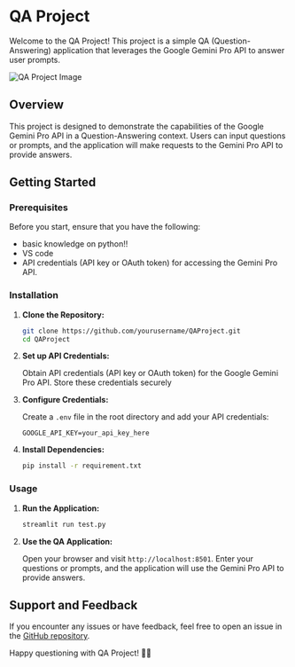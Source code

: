 # QA Project

Welcome to the QA Project! This project is a simple QA (Question-Answering) application that leverages the Google Gemini Pro API to answer user prompts.

![QA Project Image]()

## Overview

This project is designed to demonstrate the capabilities of the Google Gemini Pro API in a Question-Answering context. Users can input questions or prompts, and the application will make requests to the Gemini Pro API to provide answers.

## Getting Started

### Prerequisites

Before you start, ensure that you have the following:
- basic knowledge on python!!
- VS code
- API credentials (API key or OAuth token) for accessing the Gemini Pro API.

### Installation

1. **Clone the Repository:**

    ```bash
    git clone https://github.com/yourusername/QAProject.git
    cd QAProject
    ```

2. **Set up API Credentials:**

    Obtain API credentials (API key or OAuth token) for the Google Gemini Pro API. Store these credentials securely 

3. **Configure Credentials:**

    Create a `.env` file in the root directory and add your API credentials:

    ```env
    GOOGLE_API_KEY=your_api_key_here
    ```

4. **Install Dependencies:**

    ```bash
    pip install -r requirement.txt
    ```

### Usage

1. **Run the Application:**

    ```bash
    streamlit run test.py
    ```

2. **Use the QA Application:**

    Open your browser and visit `http://localhost:8501`. Enter your questions or prompts, and the application will use the Gemini Pro API to provide answers.

## Support and Feedback

If you encounter any issues or have feedback, feel free to open an issue in the [GitHub repository](https://github.com/Deepak484sakthi2004/QAProject/).

Happy questioning with QA Project! 🤔🚀
